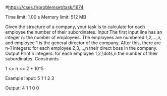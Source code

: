 #https://cses.fi/problemset/task/1674

Time limit: 1.00 s
Memory limit: 512 MB



Given the structure of a company, your task is to calculate for each employee the number of their subordinates.
Input
The first input line has an integer n: the number of employees. The employees are numbered 1,2,...,n, and employee 1 is the general director of the company.
After this, there are n-1 integers: for each employee 2,3,...,n their direct boss in the company.
Output
Print n integers: for each employee 1,2,\dots,n the number of their subordinates.
Constraints

1 <= n <= 2 * 10^5

Example
Input:
5
1 1 2 3

Output:
4 1 1 0 0